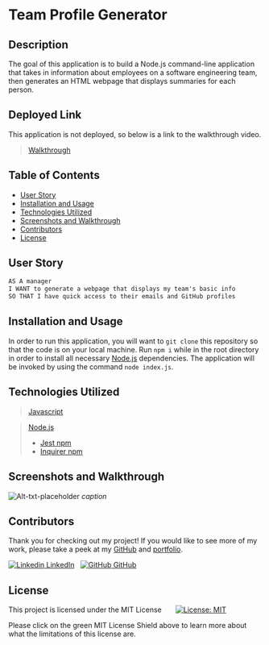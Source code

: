 
# Team Profile Generator

## Description

The goal of this application is to build a Node.js command-line application that takes in information about employees on a software engineering team, then generates an HTML webpage that displays summaries for each person.


## Deployed Link

This application is not deployed, so below is a link to the walkthrough video.
> [Walkthrough](#screenshots-and-walkthrough)


## Table of Contents

- [User Story](#user-story)
- [Installation and Usage](#installation-and-usage)
- [Technologies Utilized](#technologies-utilized)
- [Screenshots and Walkthrough](#screenshots-and-walkthrough)
- [Contributors](#contributors)
- [License](#license)


## User Story

```md
AS A manager
I WANT to generate a webpage that displays my team's basic info
SO THAT I have quick access to their emails and GitHub profiles
```


## Installation and Usage

In order to run this application, you will want to `git clone` this repository so that the code is on your local machine. Run `npm i` while in the root directory in order to install all necessary [Node.js](https://nodejs.org/en/) dependencies. The application will be invoked by using the command `node index.js`.


## Technologies Utilized

> [Javascript](https://www.javascript.com/)

> [Node.js](https://nodejs.org/en/)
> - [Jest npm](https://www.npmjs.com/package/jest)
> - [Inquirer npm](https://www.npmjs.com/package/inquirer)


## Screenshots and Walkthrough

![Alt-txt-placeholder](path-placeholder)
*caption*
</br>

## Contributors

Thank you for checking out my project! If you would like to see more of my work, please take a peek at my [GitHub](https://github.com/anitachengalva/) and [portfolio](http://anitachengalva.github.io/portfolio).

[![Linkedin](https://i.stack.imgur.com/gVE0j.png) LinkedIn](https://www.linkedin.com/anitachengalva)
&nbsp;
[![GitHub](https://i.stack.imgur.com/tskMh.png) GitHub](https://github.com/anitachengalva)


## License

This project is licensed under the MIT License &nbsp; &nbsp; &nbsp; [![License: MIT](https://img.shields.io/badge/License-MIT-green.svg)](https://choosealicense.com/licenses/mit/)

Please click on the green MIT License Shield above to learn more about what the limitations of this license are.